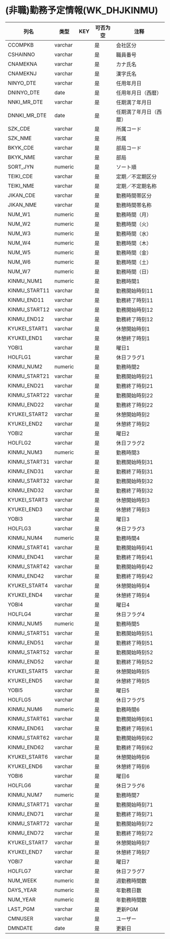 # (非職)勤務予定情報(WK_DHJKINMU)
| 列名   | 类型   | KEY  | 可否为空 | 注释   |
| ---- | ---- | ---- | ---- | ---- |
|CCOMPKB|varchar||是|会社区分|
|CSHAINNO|varchar||是|職員番号|
|CNAMEKNA|varchar||是|カナ氏名|
|CNAMEKNJ|varchar||是|漢字氏名|
|NINYO_DTE|varchar||是|任用年月日|
|DNINYO_DTE|date||是|任用年月日（西暦）|
|NNKI_MR_DTE|varchar||是|任期満了年月日|
|DNNKI_MR_DTE|date||是|任期満了年月日（西暦）|
|SZK_CDE|varchar||是|所属コード|
|SZK_NME|varchar||是|所属|
|BKYK_CDE|varchar||是|部局コード|
|BKYK_NME|varchar||是|部局|
|SORT_JYN|numeric||是|ソート順|
|TEIKI_CDE|varchar||是|定期／不定期区分|
|TEIKI_NME|varchar||是|定期／不定期名称|
|JIKAN_CDE|varchar||是|勤務時間帯区分|
|JIKAN_NME|varchar||是|勤務時間帯名称|
|NUM_W1|numeric||是|勤務時間（月）|
|NUM_W2|numeric||是|勤務時間（火）|
|NUM_W3|numeric||是|勤務時間（水）|
|NUM_W4|numeric||是|勤務時間（木）|
|NUM_W5|numeric||是|勤務時間（金）|
|NUM_W6|numeric||是|勤務時間（土）|
|NUM_W7|numeric||是|勤務時間（日）|
|KINMU_NUM1|numeric||是|勤務時間1|
|KINMU_START11|varchar||是|勤務開始時刻11|
|KINMU_END11|varchar||是|勤務終了時刻11|
|KINMU_START12|varchar||是|勤務開始時刻12|
|KINMU_END12|varchar||是|勤務終了時刻12|
|KYUKEI_START1|varchar||是|休憩開始時刻1|
|KYUKEI_END1|varchar||是|休憩終了時刻1|
|YOBI1|varchar||是|曜日1|
|HOLFLG1|varchar||是|休日フラグ1|
|KINMU_NUM2|numeric||是|勤務時間2|
|KINMU_START21|varchar||是|勤務開始時刻21|
|KINMU_END21|varchar||是|勤務終了時刻21|
|KINMU_START22|varchar||是|勤務開始時刻22|
|KINMU_END22|varchar||是|勤務終了時刻22|
|KYUKEI_START2|varchar||是|休憩開始時刻2|
|KYUKEI_END2|varchar||是|休憩終了時刻2|
|YOBI2|varchar||是|曜日2|
|HOLFLG2|varchar||是|休日フラグ2|
|KINMU_NUM3|numeric||是|勤務時間3|
|KINMU_START31|varchar||是|勤務開始時刻31|
|KINMU_END31|varchar||是|勤務終了時刻31|
|KINMU_START32|varchar||是|勤務開始時刻32|
|KINMU_END32|varchar||是|勤務終了時刻32|
|KYUKEI_START3|varchar||是|休憩開始時刻3|
|KYUKEI_END3|varchar||是|休憩終了時刻3|
|YOBI3|varchar||是|曜日3|
|HOLFLG3|varchar||是|休日フラグ3|
|KINMU_NUM4|numeric||是|勤務時間4|
|KINMU_START41|varchar||是|勤務開始時刻41|
|KINMU_END41|varchar||是|勤務終了時刻41|
|KINMU_START42|varchar||是|勤務開始時刻42|
|KINMU_END42|varchar||是|勤務終了時刻42|
|KYUKEI_START4|varchar||是|休憩開始時刻4|
|KYUKEI_END4|varchar||是|休憩終了時刻4|
|YOBI4|varchar||是|曜日4|
|HOLFLG4|varchar||是|休日フラグ4|
|KINMU_NUM5|numeric||是|勤務時間5|
|KINMU_START51|varchar||是|勤務開始時刻51|
|KINMU_END51|varchar||是|勤務終了時刻51|
|KINMU_START52|varchar||是|勤務開始時刻52|
|KINMU_END52|varchar||是|勤務終了時刻52|
|KYUKEI_START5|varchar||是|休憩開始時刻5|
|KYUKEI_END5|varchar||是|休憩終了時刻5|
|YOBI5|varchar||是|曜日5|
|HOLFLG5|varchar||是|休日フラグ5|
|KINMU_NUM6|numeric||是|勤務時間6|
|KINMU_START61|varchar||是|勤務開始時刻61|
|KINMU_END61|varchar||是|勤務終了時刻61|
|KINMU_START62|varchar||是|勤務開始時刻62|
|KINMU_END62|varchar||是|勤務終了時刻62|
|KYUKEI_START6|varchar||是|休憩開始時刻6|
|KYUKEI_END6|varchar||是|休憩終了時刻6|
|YOBI6|varchar||是|曜日6|
|HOLFLG6|varchar||是|休日フラグ6|
|KINMU_NUM7|numeric||是|勤務時間7|
|KINMU_START71|varchar||是|勤務開始時刻71|
|KINMU_END71|varchar||是|勤務終了時刻71|
|KINMU_START72|varchar||是|勤務開始時刻72|
|KINMU_END72|varchar||是|勤務終了時刻72|
|KYUKEI_START7|varchar||是|休憩開始時刻7|
|KYUKEI_END7|varchar||是|休憩終了時刻7|
|YOBI7|varchar||是|曜日7|
|HOLFLG7|varchar||是|休日フラグ7|
|NUM_WEEK|numeric||是|週勤務時間数|
|DAYS_YEAR|numeric||是|年勤務日数|
|NUM_YEAR|numeric||是|年勤務時間数|
|LAST_PGM|varchar||是|更新PGM|
|CMNUSER|varchar||是|ユーザー|
|DMNDATE|date||是|更新日|

